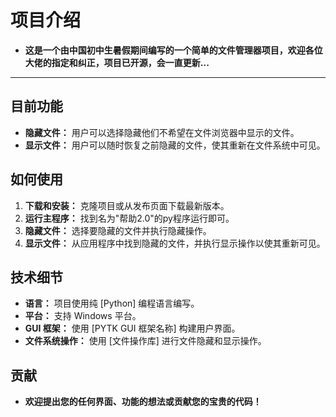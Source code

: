 # 项目介绍

- **这是一个由中国初中生暑假期间编写的一个简单的文件管理器项目，欢迎各位大佬的指定和纠正，项目已开源，会一直更新...**
----

## 目前功能

- **隐藏文件：** 用户可以选择隐藏他们不希望在文件浏览器中显示的文件。
- **显示文件：** 用户可以随时恢复之前隐藏的文件，使其重新在文件系统中可见。

## 如何使用

1. **下载和安装：** 克隆项目或从发布页面下载最新版本。
2. **运行主程序：** 找到名为"帮助2.0"的py程序运行即可。
3. **隐藏文件：** 选择要隐藏的文件并执行隐藏操作。
4. **显示文件：** 从应用程序中找到隐藏的文件，并执行显示操作以使其重新可见。

## 技术细节

- **语言：** 项目使用纯 [Python] 编程语言编写。
- **平台：** 支持 Windows 平台。
- **GUI 框架：** 使用 [PYTK GUI 框架名称] 构建用户界面。
- **文件系统操作：** 使用 [文件操作库] 进行文件隐藏和显示操作。

## 贡献

- **欢迎提出您的任何界面、功能的想法或贡献您的宝贵的代码！**


